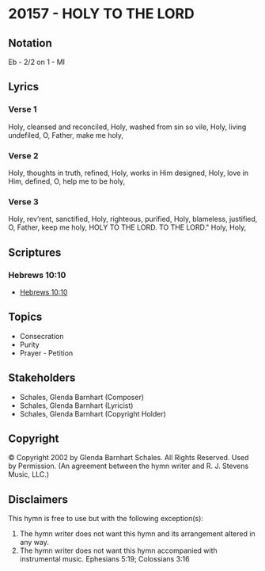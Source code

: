 # 20157 - HOLY TO THE LORD

## Notation

Eb - 2/2 on 1 - MI

## Lyrics

### Verse 1

Holy, cleansed and reconciled, Holy, washed from sin so vile, Holy, living undefiled, O, Father, make me holy,

### Verse 2

Holy, thoughts in truth, refined, Holy, works in Him designed, Holy, love in Him, defined, O, help me to be holy,

### Verse 3

Holy, rev’rent, sanctified, Holy, righteous, purified, Holy, blameless, justified, O, Father, keep me holy, HOLY TO THE LORD.  TO THE LORD." Holy, Holy,


## Scriptures

### Hebrews 10:10

- [Hebrews 10:10](https://www.biblegateway.com/passage/?search=Hebrews%2010%3A10)


## Topics

- Consecration
- Purity
- Prayer - Petition

## Stakeholders

- Schales, Glenda Barnhart (Composer)
- Schales, Glenda Barnhart (Lyricist)
- Schales, Glenda Barnhart (Copyright Holder)

## Copyright

© Copyright 2002 by Glenda Barnhart Schales. All Rights Reserved. Used by Permission.
(An agreement between the hymn writer and R. J. Stevens Music, LLC.)

## Disclaimers

This hymn is free to use but with the following exception(s):
1. The hymn writer does not want this hymn and its arrangement altered in any way.
2. The hymn writer does not want this hymn accompanied with instrumental music.
Ephesians 5:19; Colossians 3:16

